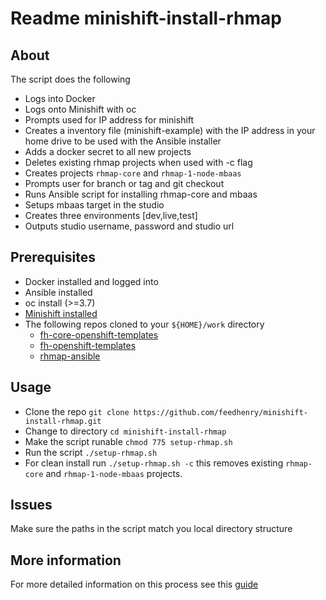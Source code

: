 # Readme minishift-install-rhmap

## About

The script does the following
- Logs into Docker
- Logs onto Minishift with oc
- Prompts used for IP address for minishift
- Creates a inventory file (minishift-example) with the IP address in your home drive to be used with the Ansible installer
- Adds a docker secret to all new projects
- Deletes existing rhmap projects when used with -c flag
- Creates projects `rhmap-core` and `rhmap-1-node-mbaas` 
- Prompts user for branch or tag and git checkout
- Runs Ansible script for installing rhmap-core and mbaas
- Setups mbaas target in the studio
- Creates three environments [dev,live,test] 
- Outputs studio username, password and studio url



## Prerequisites
- Docker installed and logged into
- Ansible installed
- oc install (>=3.7)
- [Minishift installed](https://github.com/fheng/help/blob/master/new_hires/new_hire_chapter_2.2.md#install-minishift-locally)
- The following repos cloned to your `${HOME}/work` directory
  - [fh-core-openshift-templates](https://github.com/fheng/fh-core-openshift-templates)
  - [fh-openshift-templates](https://github.com/feedhenry/fh-openshift-templates)
  - [rhmap-ansible](https://github.com/fheng/rhmap-ansible)

## Usage
- Clone the repo `git clone https://github.com/feedhenry/minishift-install-rhmap.git`
- Change to directory `cd minishift-install-rhmap`
- Make the script runable `chmod 775 setup-rhmap.sh`
- Run the script `./setup-rhmap.sh`
- For clean install run `./setup-rhmap.sh -c` this removes existing `rhmap-core` and `rhmap-1-node-mbaas` projects.

## Issues
Make sure the paths in the script match you local directory structure

## More information
For more detailed information on this process see this [guide](https://github.com/fheng/help/blob/master/new_hires/new_hire_chapter_2.2.md)
